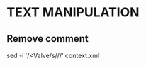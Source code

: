# TEXT MANIPULATION
 
## Remove comment
sed -i '/<Valve/s/<!-- //' context.xml
sed -i '/allow="127/s/ -->//' context.xml